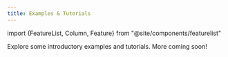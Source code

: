 ```yaml
---
title: Examples & Tutorials
---
```


import {FeatureList, Column, Feature} from "@site/components/featurelist"

Explore some introductory examples and tutorials. More coming soon!

<FeatureList>
  <Column title="Smart Contract Basics" size="6">
    <Feature url="/tutorials/fts/simple-fts" title="Fungible Tokens" subtitle="Learn how to use and make FT" image="token.png" />
    <Feature url="/tutorials/nfts/create-nft" title="Non-Fungible Tokens" subtitle="Enter the NFT space" image="ticket.png" />
  </Column>
</FeatureList>
